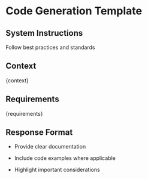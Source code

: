 # Code Generation Template

## System Instructions

Follow best practices and standards

## Context

{context}

## Requirements

{requirements}

## Response Format

- Provide clear documentation

- Include code examples where applicable

- Highlight important considerations